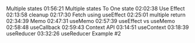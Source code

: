 


 Multiple states
01:56:21 Multiple states To One state
02:02:38 Use Effect
02:13:58 cleanup
02:17:30 Fetch using useEffect
02:25:01 multiple return
02:34:39 Memo
02:47:31 useMemo
02:57:39 useEffect vs useMemo
02:58:48 useCallback
02:59:43 Context API
03:14:51 useContext
03:18:39 useReducer
03:32:26 useReducer Example #2
